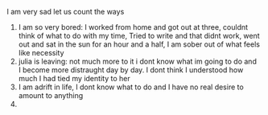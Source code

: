 I am very sad 
let us count the ways
1) I am so very bored: I worked from home and got out at three, couldnt think of what to do with my time, Tried to write and that didnt work, went out and sat in the sun for an hour and a half, I am sober out of what feels like necessity
2) julia is leaving: not much more to it i dont know what im going to do and I become more distraught day by day. I dont think I understood how much I had tied my identity to her 
3) I am adrift in life, I dont know what to do and I have no real desire to amount to anything 
4) 
